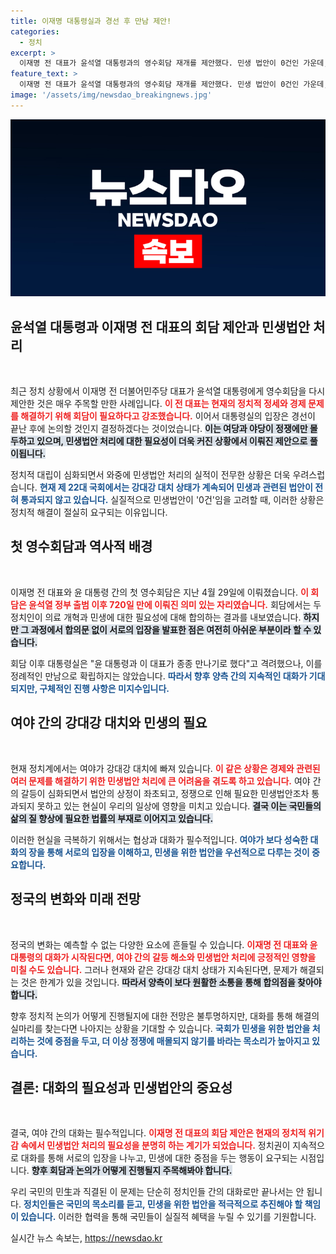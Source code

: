 ```yaml
---
title: 이재명 대통령실과 경선 후 만남 제안!
categories:
  - 정치
excerpt: >
  이재명 전 대표가 윤석열 대통령과의 영수회담 재개를 제안했다. 민생 법안이 0건인 가운데, 정치적 갈등 해소를 위한 두 사람의 만남이 주목받고 있다. 과연 이 회담이 정국의 전환점이 될 수 있을까?
feature_text: >
  이재명 전 대표가 윤석열 대통령과의 영수회담 재개를 제안했다. 민생 법안이 0건인 가운데, 정치적 갈등 해소를 위한 두 사람의 만남이 주목받고 있다. 과연 이 회담이 정국의 전환점이 될 수 있을까?
image: '/assets/img/newsdao_breakingnews.jpg'
---
```


<p><img src="/assets/img/newsdao_breakingnews.jpg" alt="firstkoreanews 속보" /></p>

<h2 data-ke-size="size26">윤석열 대통령과 이재명 전 대표의 회담 제안과 민생법안 처리</h2>

<p data-ke-size="size16">&nbsp;</p>

<p>최근 정치 상황에서 이재명 전 더불어민주당 대표가 윤석열 대통령에게 영수회담을 다시 제안한 것은 매우 주목할 만한 사례입니다. <b><span style="color: #ee2323;">이 전 대표는 현재의 정치적 정세와 경제 문제를 해결하기 위해 회담이 필요하다고 강조했습니다.</span></b> 이어서 대통령실의 입장은 경선이 끝난 후에 논의할 것인지 결정하겠다는 것이었습니다. <b><span style="background-color: #21538527;">이는 여당과 야당이 정쟁에만 몰두하고 있으며, 민생법안 처리에 대한 필요성이 더욱 커진 상황에서 이뤄진 제안으로 풀이됩니다.</span></b></p>

<p>정치적 대립이 심화되면서 와중에 민생법안 처리의 실적이 전무한 상황은 더욱 우려스럽습니다. <b><span style="color: #1a5490;">현재 제 22대 국회에서는 강대강 대치 상태가 계속되어 민생과 관련된 법안이 전혀 통과되지 않고 있습니다.</span></b> 실질적으로 민생법안이 '0건'임을 고려할 때, 이러한 상황은 정치적 해결이 절실히 요구되는 이유입니다. </p>

<h2 data-ke-size="size26">첫 영수회담과 역사적 배경</h2>

<p data-ke-size="size16">&nbsp;</p>

<p>이재명 전 대표와 윤 대통령 간의 첫 영수회담은 지난 4월 29일에 이뤄졌습니다. <b><span style="color: #ee2323;">이 회담은 윤석열 정부 출범 이후 720일 만에 이뤄진 의미 있는 자리였습니다.</span></b> 회담에서는 두 정치인이 의료 개혁과 민생에 대한 필요성에 대해 합의하는 결과를 내보였습니다. <b><span style="background-color: #21538527;">하지만 그 과정에서 합의문 없이 서로의 입장을 발표한 점은 여전히 아쉬운 부분이라 할 수 있습니다.</span></b></p>

<p>회담 이후 대통령실은 "윤 대통령과 이 대표가 종종 만나기로 했다"고 격려했으나, 이를 정례적인 만남으로 확립하지는 않았습니다. <b><span style="color: #1a5490;">따라서 향후 양측 간의 지속적인 대화가 기대되지만, 구체적인 진행 사항은 미지수입니다.</span></b></p>

<h2 data-ke-size="size26">여야 간의 강대강 대치와 민생의 필요</h2>

<p data-ke-size="size16">&nbsp;</p>

<p>현재 정치계에서는 여야가 강대강 대치에 빠져 있습니다. <b><span style="color: #ee2323;">이 같은 상황은 경제와 관련된 여러 문제를 해결하기 위한 민생법안 처리에 큰 어려움을 겪도록 하고 있습니다.</span></b> 여야 간의 갈등이 심화되면서 법안의 상정이 좌초되고, 정쟁으로 인해 필요한 민생법안조차 통과되지 못하고 있는 현실이 우리의 일상에 영향을 미치고 있습니다. <b><span style="background-color: #21538527;">결국 이는 국민들의 삶의 질 향상에 필요한 법률의 부재로 이어지고 있습니다.</span></b></p>

<p>이러한 현실을 극복하기 위해서는 협상과 대화가 필수적입니다. <b><span style="color: #1a5490;">여야가 보다 성숙한 대화의 장을 통해 서로의 입장을 이해하고, 민생을 위한 법안을 우선적으로 다루는 것이 중요합니다.</span></b></p>

<h2 data-ke-size="size26">정국의 변화와 미래 전망</h2>

<p data-ke-size="size16">&nbsp;</p>

<p>정국의 변화는 예측할 수 없는 다양한 요소에 흔들릴 수 있습니다. <b><span style="color: #ee2323;">이재명 전 대표와 윤 대통령의 대화가 시작된다면, 여야 간의 갈등 해소와 민생법안 처리에 긍정적인 영향을 미칠 수도 있습니다.</span></b> 그러나 현재와 같은 강대강 대치 상태가 지속된다면, 문제가 해결되는 것은 한계가 있을 것입니다. <b><span style="background-color: #21538527;">따라서 양측이 보다 원활한 소통을 통해 합의점을 찾아야 합니다.</span></b></p>

<p>향후 정치적 논의가 어떻게 진행될지에 대한 전망은 불투명하지만, 대화를 통해 해결의 실마리를 찾는다면 나아지는 상황을 기대할 수 있습니다. <b><span style="color: #1a5490;">국회가 민생을 위한 법안을 처리하는 것에 중점을 두고, 더 이상 정쟁에 매몰되지 않기를 바라는 목소리가 높아지고 있습니다.</span></b></p>

<h2 data-ke-size="size26">결론: 대화의 필요성과 민생법안의 중요성</h2>

<p data-ke-size="size16">&nbsp;</p>

<p>결국, 여야 간의 대화는 필수적입니다. <b><span style="color: #ee2323;">이재명 전 대표의 회담 제안은 현재의 정치적 위기감 속에서 민생법안 처리의 필요성을 분명히 하는 계기가 되었습니다.</span></b> 정치권이 지속적으로 대화를 통해 서로의 입장을 나누고, 민생에 대한 중점을 두는 행동이 요구되는 시점입니다. <b><span style="background-color: #21538527;">향후 회담과 논의가 어떻게 진행될지 주목해봐야 합니다.</span></b></p>

<p>우리 국민의 민生과 직결된 이 문제는 단순히 정치인들 간의 대화로만 끝나서는 안 됩니다. <b><span style="color: #1a5490;">정치인들은 국민의 목소리를 듣고, 민생을 위한 법안을 적극적으로 추진해야 할 책임이 있습니다.</span></b> 이러한 협력을 통해 국민들이 실질적 혜택을 누릴 수 있기를 기원합니다.</p>
실시간 뉴스 속보는, <a href="https://newsdao.kr" rel="dofollow">https://newsdao.kr</a>


